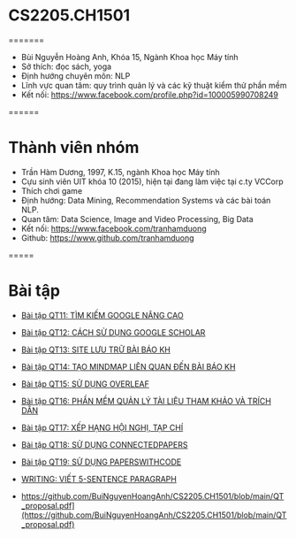 # CS2205.CH1501
=======
- Bùi Nguyễn Hoàng Anh, Khóa 15, Ngành Khoa học Máy tính
- Sở thích: đọc sách, yoga
- Định hướng chuyên môn: NLP
- Lĩnh vực quan tâm: quy trình quản lý và các kỹ thuật kiểm thử phần mềm
- Kết nối: https://www.facebook.com/profile.php?id=100005990708249

======
# Thành viên nhóm


- Trần Hàm Dương, 1997, K.15, ngành Khoa học Máy tính 
- Cựu sinh viên UIT khóa 10 (2015), hiện tại đang làm việc tại c.ty VCCorp
- Thích chơi game
- Định hướng: Data Mining, Recommendation Systems và các bài toán NLP.
- Quan tâm: Data Science, Image and Video Processing, Big Data
- Kết nối: https://www.facebook.com/tranhamduong
- Github: https://www.github.com/tranhamduong

=====
# Bài tập

- [Bài tập QT11:  TÌM KIẾM GOOGLE NÂNG CAO](GoogleSearch.md)
- [Bài tập QT12: CÁCH SỬ DỤNG GOOGLE SCHOLAR](GoogleScholar.md)
- [Bài tập QT13: SITE LƯU TRỮ BÀI BÁO KH](SiteLuuTruBBKH.md)
- [Bài tập QT14: TẠO MINDMAP LIÊN QUAN ĐẾN BÀI BÁO KH](Mindmap.md)
- [Bài tập QT15: SỬ DỤNG OVERLEAF](OVERLEAF.md)
- [Bài tập QT16: PHẦN MỀM QUẢN LÝ TÀI LIỆU THAM KHẢO VÀ TRÍCH DẪN](MENDELEY.md)
- [Bài tập QT17: XẾP HẠNG HỘI NGHỊ, TẠP CHÍ](JOURNAL-CONFERENCE-RANKING.md) 
- [Bài tập  QT18: SỬ DỤNG CONNECTEDPAPERS](CONNECTEDPAPERS.md)
- [Bài tập QT19: SỬ DỤNG PAPERSWITHCODE](PAPERSWITHCODE.md)

- [WRITING: VIẾT 5-SENTENCE PARAGRAPH](https://github.com/BuiNguyenHoangAnh/CS2205.CH1501/blob/82b7724c79091a32e4085af6eb33a30f525f7b11/WRITING:%20VI%E1%BA%BET%205-SENTENCE%20PARAGRAPH.md)
- https://github.com/BuiNguyenHoangAnh/CS2205.CH1501/blob/main/QT_proposal.pdf](https://github.com/BuiNguyenHoangAnh/CS2205.CH1501/blob/main/QT_proposal.pdf)

